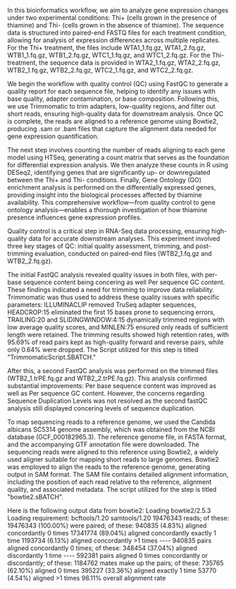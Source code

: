 In this bioinformatics workflow, we aim to analyze gene expression changes under two experimental conditions: Thi+ (cells grown in the presence of thiamine) and Thi- (cells grown in the absence of thiamine). The sequence data is structured into paired-end FASTQ files for each treatment condition, allowing for analysis of expression differences across multiple replicates. For the Thi+ treatment, the files include WTA1_1.fq.gz, WTA1_2.fq.gz, WTB1_1.fq.gz, WTB1_2.fq.gz, WTC1_1.fq.gz, and WTC1_2.fq.gz. For the Thi- treatment, the sequence data is provided in WTA2_1.fq.gz, WTA2_2.fq.gz, WTB2_1.fq.gz, WTB2_2.fq.gz, WTC2_1.fq.gz, and WTC2_2.fq.gz.

We begin the workflow with quality control (QC) using FastQC to generate a quality report for each sequence file, helping to identify any issues with base quality, adapter contamination, or base composition. Following this, we use Trimmomatic to trim adapters, low-quality regions, and filter out short reads, ensuring high-quality data for downstream analysis. Once QC is complete, the reads are aligned to a reference genome using Bowtie2, producing .sam or .bam files that capture the alignment data needed for gene expression quantification.

The next step involves counting the number of reads aligning to each gene model using HTSeq, generating a count matrix that serves as the foundation for differential expression analysis. We then analyze these counts in R using DESeq2, identifying genes that are significantly up- or downregulated between the Thi+ and Thi- conditions. Finally, Gene Ontology (GO) enrichment analysis is performed on the differentially expressed genes, providing insight into the biological processes affected by thiamine availability. This comprehensive workflow—from quality control to gene ontology analysis—enables a thorough investigation of how thiamine presence influences gene expression profiles.

Quality control is a critical step in RNA-Seq data processing, ensuring high-quality data for accurate downstream analyses. This experiment involved three key stages of QC: initial quality assessment, trimming, and post-trimming evaluation, conducted on paired-end files (WTB2_1.fq.gz and WTB2_2.fq.gz).

The initial FastQC analysis revealed quality issues in both files, with per-base sequence content being concering as well Per sequence GC content. These findings indicated a need for trimming to improve data reliability. Trimmomatic was thus used to address these quality issues with specific parameters: ILLUMINACLIP removed TruSeq adapter sequences, HEADCROP:15 eliminated the first 15 bases prone to sequencing errors, TRAILING:20 and SLIDINGWINDOW:4:15 dynamically trimmed regions with low average quality scores, and MINLEN:75 ensured only reads of sufficient length were retained. The trimming results showed high retention rates, with 95.69% of read pairs kept as high-quality forward and reverse pairs, while only 0.64% were dropped. The Script utilized for this step is titled "TrimmomaticScript.SBATCH."

After this, a second FastQC analysis was performed on the trimmed files (WTB2_1.trPE.fq.gz and WTB2_2.trPE.fq.gz). This analysis confirmed substantial improvements: Per base sequence content was improved as well as Per sequence GC content. However, the concerns regarding Sequence Duplication Levels was not resolved as the second fastQC analysis still displayed concering levels of sequence duplication.


To map sequencing reads to a reference genome, we used the Candida albicans SC5314 genome assembly, which was obtained from the NCBI database (GCF_000182965.3). The reference genome file, in FASTA format, and the accompanying GTF annotation file were downloaded. The sequencing reads were aligned to this reference using Bowtie2, a widely used aligner suitable for mapping short reads to large genomes. Bowtie2 was employed to align the reads to the reference genome, generating output in SAM format. The SAM file contains detailed alignment information, including the position of each read relative to the reference, alignment quality, and associated metadata. The script utilized for the step is titled "bowtie2.sBATCH".

Here is the following output data from bowtie2: Loading bowtie2/2.5.3 Loading requirement: bcftools/1.20 samtools/1.20 19476343 reads; of these: 19476343 (100.00%) were paired; of these: 940835 (4.83%) aligned concordantly 0 times 17341774 (89.04%) aligned concordantly exactly 1 time 1193734 (6.13%) aligned concordantly >1 times ---- 940835 pairs aligned concordantly 0 times; of these: 348454 (37.04%) aligned discordantly 1 time ---- 592381 pairs aligned 0 times concordantly or discordantly; of these: 1184762 mates make up the pairs; of these: 735765 (62.10%) aligned 0 times 395227 (33.36%) aligned exactly 1 time 53770 (4.54%) aligned >1 times 98.11% overall alignment rate
